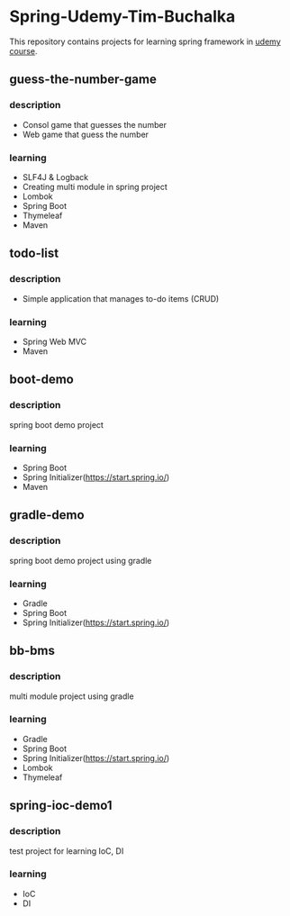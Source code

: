 # Spring-Udemy-Tim-Buchalka

This repository contains projects for learning spring framework in <a href="https://www.udemy.com/course/java-spring-framework-masterclass/">udemy course</a>.

## guess-the-number-game
### description
- Consol game that guesses the number
- Web game that guess the number

### learning
- SLF4J & Logback
- Creating multi module in spring project
- Lombok
- Spring Boot
- Thymeleaf
- Maven

## todo-list
### description
- Simple application that manages to-do items (CRUD)

### learning
- Spring Web MVC
- Maven

## boot-demo
### description
spring boot demo project

### learning
- Spring Boot
- Spring Initializer(https://start.spring.io/)
- Maven

## gradle-demo
### description
spring boot demo project using gradle

### learning
- Gradle
- Spring Boot
- Spring Initializer(https://start.spring.io/)

## bb-bms
### description
multi module project using gradle

### learning
- Gradle
- Spring Boot
- Spring Initializer(https://start.spring.io/)
- Lombok
- Thymeleaf

## spring-ioc-demo1
### description
test project for learning IoC, DI

### learning
- IoC
- DI
